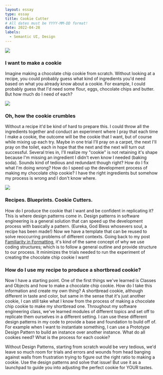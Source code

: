 ```yaml
---
layout: essay
type: essay
title: Cookie Cutter
# All dates must be YYYY-MM-DD format!
date: 2022-04-28
labels:
  - Semantic UI, Design
---
```


<img class="ui large image" src="https://us.123rf.com/450wm/irinamedvedeva/irinamedvedeva2001/irinamedvedeva200100024/140188819-woman-baking-baking-utensils-and-cooking-ingredients-for-tarts-cookies-dough-and-pastry-valentine-s-.jpg?ver=6">

### I want to make a cookie

Imagine making a chocolate chip cookie from scratch. Without looking at a recipe, you could probably guess what kind of ingredients you'd need based on what you already know about a cookie. For example, I could probably guess that I'd need some flour, eggs, chocolate chips and butter. But how much do I need of each? 


<img class="ui large image" src="https://c.tenor.com/gak3SqCGROIAAAAC/spongebob-think.gif">

### Oh, how the cookie crumbles

Without a recipe it'd be kind of hard to prepare this. I could throw all the ingredients together and conduct an experiment where I pray that each time I make a cookie, the outcome will be the cookie that I want, but of course while mixing up each try. Maybe in one trial I'll pray on a carpet, the next I'll pray on the toilet, each in hope that the next and the next will turn out successful. Several tries in, I'll realize my "cookie" is not retaining it's shape because I'm missing an ingredient I didn't even know I needed (baking soda). Sounds kind of tedious and redundant though right? How do I fix what I'm doing wrong? How do I speed up the development process of making my chocolate chip cookie? I have the right ingredients but somehow my process is wrong and I don't know where. 

<img class="ui large image" src="https://pbs.twimg.com/media/EufzQPCXcAQxDSX.jpg">

### Recipes. Blueprints. Cookie Cutters. 

How do I produce the cookie that I want and be confident in replicating it? This is where design patterns come in. Design patterns in software engineering is a general solution that can speed up the development process with basically a pattern. (Eureka, God Bless whosevers soul, a recipe has been made!) Now we have a template that can be reused to solve reoccurring problems of different contexts. Going back to my post [Familiarity in Formatting](https://larissa-tsai.github.io/essays/familiarity-in-formatting.html), it's kind of the same concept of why we use coding structures; which is to follow a general outline and provide structure to our process. It minimizes the trials needed to run the experiment of creating the chocolate chip cookie I want! 

### How do I use my recipe to produce a shortbread cookie?

Now I have a starting point. One of the first things we've learned is Classes and Objects and how to make a chocolate chip cookie. How do I take this information and create my own thing? A shortbread cookie, although different in taste and color, but same in the sense that it's just another cookie, I can still take what I know from the process of making a chocolate chip cookie to make my shortbread one. Throughout my software engineering class, we've learned modules of different topics and set off to replicate them ourselves in a different setting. I can use these different design patterns in my code to provide a base and foundation to build off of. For example when I want to instantiate something, I can use a Prototype Design Pattern to build an instance over another instance. What do all cookies need? What is the process for each cookie?

Without Design Patterns, starting from scratch would be very tedious, we'd leave so much room for trials and errors and wounds from head banging against walls from frustration trying to figure out the right ratio to making a cookie. Use the design patterns and solve that issue! But use it as a launchpad to guide you into adjusting the perfect cookie for YOUR tastes.





